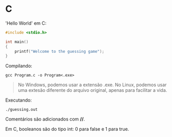 # C

'Hello World' em C:
```C
#include <stdio.h>

int main()
{
    printf("Welcome to the guessing game");
}
```

Compilando:
```shell
gcc Program.c -o Program<.exe>
```
>No Windows, podemos usar a extensão .exe. No Linux, podemos usar uma extesão diferente do arquivo original, apenas para facilitar a vida.

Executando:
```shell
./guessing.out
```
Comentários são adicionados com **//**.

Em C, booleanos são do tipo int: 0 para false e 1 para true.